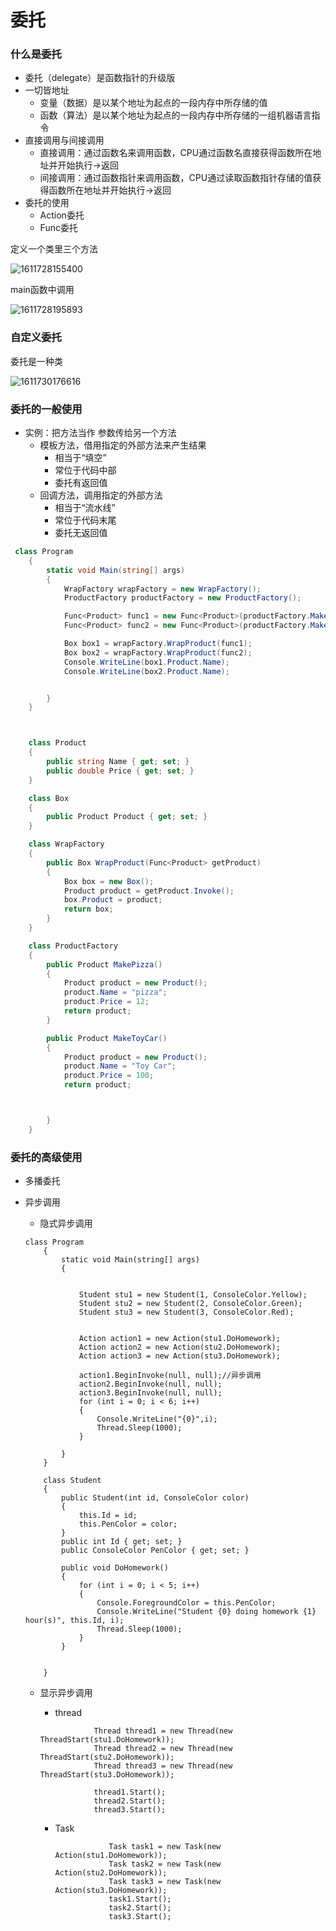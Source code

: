 # 委托

### 什么是委托

- 委托（delegate）是函数指针的升级版
- 一切皆地址
  - 变量（数据）是以某个地址为起点的一段内存中所存储的值
  - 函数（算法）是以某个地址为起点的一段内存中所存储的一组机器语言指令
- 直接调用与间接调用
  - 直接调用：通过函数名来调用函数，CPU通过函数名直接获得函数所在地址并开始执行->返回
  - 间接调用：通过函数指针来调用函数，CPU通过读取函数指针存储的值获得函数所在地址并开始执行->返回
- 委托的使用
  - Action委托
  - Func委托

定义一个类里三个方法

![1611728155400](C:\Users\86156\AppData\Local\Temp\1611728155400.png)

main函数中调用

![1611728195893](C:\Users\86156\AppData\Local\Temp\1611728195893.png)

### 自定义委托

委托是一种类

![1611730176616](C:\Users\86156\AppData\Local\Temp\1611730176616.png)



### 委托的一般使用

- 实例：把方法当作  参数传给另一个方法
  - 模板方法，借用指定的外部方法来产生结果
    - 相当于“填空”
    - 常位于代码中部
    - 委托有返回值
  - 回调方法，调用指定的外部方法
    - 相当于“流水线”
    - 常位于代码末尾
    - 委托无返回值

```c#
 class Program
    {
        static void Main(string[] args)
        {
            WrapFactory wrapFactory = new WrapFactory();
            ProductFactory productFactory = new ProductFactory();

            Func<Product> func1 = new Func<Product>(productFactory.MakePizza);
            Func<Product> func2 = new Func<Product>(productFactory.MakeToyCar);

            Box box1 = wrapFactory.WrapProduct(func1);
            Box box2 = wrapFactory.WrapProduct(func2);
            Console.WriteLine(box1.Product.Name);
            Console.WriteLine(box2.Product.Name);


        }
    }



    class Product
    {
        public string Name { get; set; }
        public double Price { get; set; }
    }

    class Box
    {
        public Product Product { get; set; }
    }

    class WrapFactory
    {
        public Box WrapProduct(Func<Product> getProduct)
        {
            Box box = new Box();
            Product product = getProduct.Invoke();
            box.Product = product;
            return box;
        }
    }

    class ProductFactory
    {
        public Product MakePizza()
        {
            Product product = new Product();
            product.Name = "pizza";
            product.Price = 12;
            return product;
        }

        public Product MakeToyCar()
        {
            Product product = new Product();
            product.Name = "Toy Car";
            product.Price = 100;
            return product;



        }
    }
```



### 委托的高级使用

- 多播委托

- 异步调用

  - 隐式异步调用

  ```
  class Program
      {
          static void Main(string[] args)
          {
  
  
              Student stu1 = new Student(1, ConsoleColor.Yellow);
              Student stu2 = new Student(2, ConsoleColor.Green);
              Student stu3 = new Student(3, ConsoleColor.Red);
       
  
              Action action1 = new Action(stu1.DoHomework);
              Action action2 = new Action(stu2.DoHomework);
              Action action3 = new Action(stu3.DoHomework);
  
              action1.BeginInvoke(null, null);//异步调用
              action2.BeginInvoke(null, null);
              action3.BeginInvoke(null, null);
              for (int i = 0; i < 6; i++)
              {
                  Console.WriteLine("{0}",i);
                  Thread.Sleep(1000);
              }
  
          }
      }
  
      class Student
      {
          public Student(int id, ConsoleColor color)
          {
              this.Id = id;
              this.PenColor = color;
          }
          public int Id { get; set; }
          public ConsoleColor PenColor { get; set; }
  
          public void DoHomework()
          {
              for (int i = 0; i < 5; i++)
              {
                  Console.ForegroundColor = this.PenColor;
                  Console.WriteLine("Student {0} doing homework {1} hour(s)", this.Id, i);
                  Thread.Sleep(1000);
              }
          }
  
  
      }
  ```

  - 显示异步调用

    - thread

    ```
                Thread thread1 = new Thread(new ThreadStart(stu1.DoHomework));
                Thread thread2 = new Thread(new ThreadStart(stu2.DoHomework));
                Thread thread3 = new Thread(new ThreadStart(stu3.DoHomework));
    
                thread1.Start();
                thread2.Start();
                thread3.Start();
    ```

    - Task

      ```
                  Task task1 = new Task(new Action(stu1.DoHomework));
                  Task task2 = new Task(new Action(stu2.DoHomework));
                  Task task3 = new Task(new Action(stu3.DoHomework));
                  task1.Start();
                  task2.Start();
                  task3.Start();
      ```

      